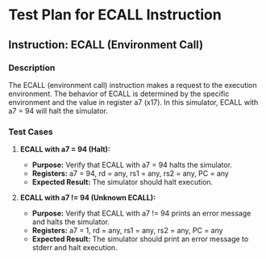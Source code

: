 # Test Plan for ECALL Instruction

## Instruction: ECALL (Environment Call)

### Description
The ECALL (environment call) instruction makes a request to the execution environment. The behavior of ECALL is determined by the specific environment and the value in register a7 (x17). In this simulator, ECALL with a7 = 94 will halt the simulator.

### Test Cases

1.  **ECALL with a7 = 94 (Halt):**
    -   **Purpose:** Verify that ECALL with a7 = 94 halts the simulator.
    -   **Registers:** a7 = 94, rd = any, rs1 = any, rs2 = any, PC = any
    -   **Expected Result:** The simulator should halt execution.

2.  **ECALL with a7 != 94 (Unknown ECALL):**
    -   **Purpose:** Verify that ECALL with a7 != 94 prints an error message and halts the simulator.
    -   **Registers:** a7 = 1, rd = any, rs1 = any, rs2 = any, PC = any
    -   **Expected Result:** The simulator should print an error message to stderr and halt execution.

